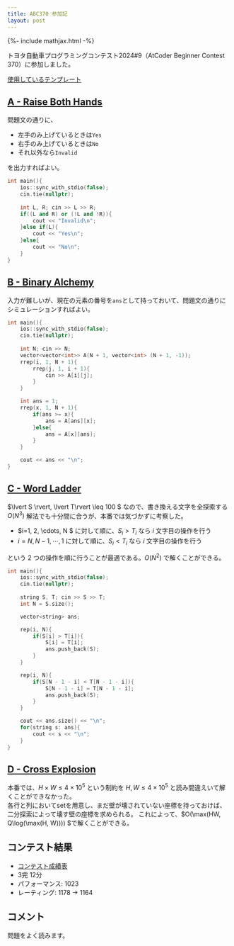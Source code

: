 ```yaml
---
title: ABC370 参加記
layout: post
---
```


{%- include mathjax.html -%}

トヨタ自動車プログラミングコンテスト2024#9（AtCoder Beginner Contest 370）に参加しました。

[使用しているテンプレート](https://github.com/m1ffyz/library/tree/main/template/template.cpp)

## [A - Raise Both Hands](https://atcoder.jp/contests/abc370/tasks/abc370_a)

問題文の通りに、
- 左手のみ上げているときは`Yes`
- 右手のみ上げているときは`No`
- それ以外なら`Invalid`

を出力すればよい。
```c++
int main(){
    ios::sync_with_stdio(false);
    cin.tie(nullptr);
    
    int L, R; cin >> L >> R;
    if((L and R) or (!L and !R)){
        cout << "Invalid\n";
    }else if(L){
        cout << "Yes\n";
    }else{
        cout << "No\n";
    }
}
```

## [B - Binary Alchemy](https://atcoder.jp/contests/abc370/tasks/abc370_b)

入力が難しいが、現在の元素の番号を`ans`として持っておいて、問題文の通りにシミュレーションすればよい。

```c++
int main(){
    ios::sync_with_stdio(false);
    cin.tie(nullptr);
    
    int N; cin >> N;
    vector<vector<int>> A(N + 1, vector<int> (N + 1, -1));
    rrep(i, 1, N + 1){
        rrep(j, 1, i + 1){
            cin >> A[i][j];
        }
    }

    int ans = 1;
    rrep(x, 1, N + 1){
        if(ans >= x){
            ans = A[ans][x];
        }else{
            ans = A[x][ans];
        }
    }

    cout << ans << "\n";
}
```

## [C - Word Ladder](https://atcoder.jp/contests/abc370/tasks/abc370_c)

$\lvert S \rvert, \lvert T\rvert \leq 100 $ なので、書き換える文字を全探索する $O(N^3)$ 解法でも十分間に合うが、本番では気づかずに考察した。

- $i=1, 2, \cdots, N $ に対して順に、$S_i > T_i$ なら $i$ 文字目の操作を行う
- $i = N, N - 1, \cdots, 1$ に対して順に、$S_i < T_i$ なら $i$ 文字目の操作を行う

という $2$ つの操作を順に行うことが最適である。$O(N^2)$ で解くことができる。

```c++
int main(){
    ios::sync_with_stdio(false);
    cin.tie(nullptr);
    
    string S, T; cin >> S >> T;
    int N = S.size();

    vector<string> ans;

    rep(i, N){
        if(S[i] > T[i]){
            S[i] = T[i];
            ans.push_back(S);
        }
    }

    rep(i, N){
        if(S[N - 1 - i] < T[N - 1 - i]){
            S[N - 1 - i] = T[N - 1 - i];
            ans.push_back(S);
        }
    }

    cout << ans.size() << "\n";
    for(string s: ans){
        cout << s << "\n";
    }
}
```

## [D - Cross Explosion](https://atcoder.jp/contests/abc370/tasks/abc370_d)

本番では、$H\times W \leq 4 \times 10^5$ という制約を $H, W \leq 4 \times 10^5$ と読み間違えいて解くことができなかった。<br>
各行と列においてsetを用意し、まだ壁が壊されていない座標を持っておけば、二分探索によって壊す壁の座標を求められる。
これによって、$O(\max(HW, Q\log(\max(H, W)))) $で解くことができる。


## コンテスト結果
- [コンテスト成績表](https://atcoder.jp/users/m1ffyz/history/share/abc370)
- 3完 12分
- パフォーマンス: 1023
- レーティング: 1178 -> 1164

## コメント
問題をよく読みます。